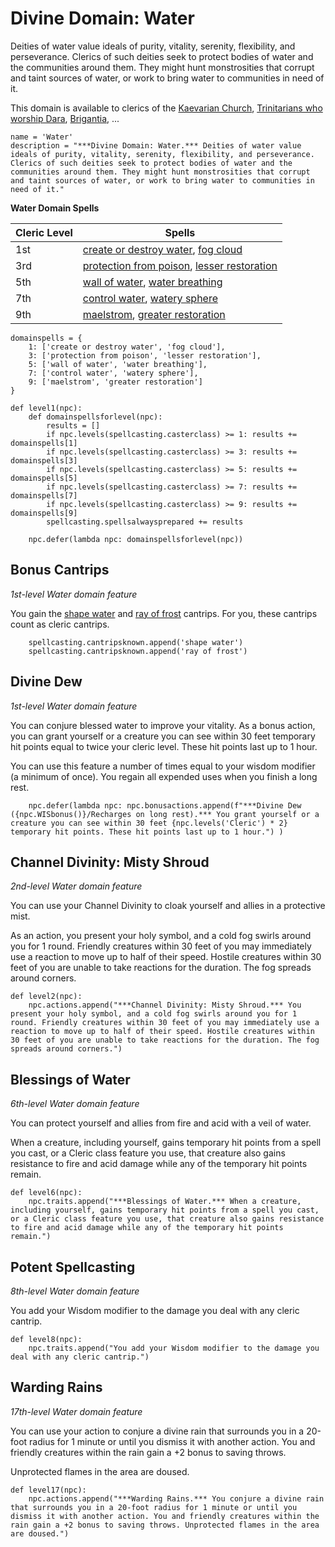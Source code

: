 # Divine Domain: Water
Deities of water value ideals of purity, vitality, serenity, flexibility, and perseverance. Clerics of such deities seek to protect bodies of water and the communities around them. They might hunt monstrosities that corrupt and taint sources of water, or work to bring water to communities in need of it.

This domain is available to clerics of the [Kaevarian Church](../../Religions/KaevarianChurch.md), [Trinitarians who worship Dara](../../Religions/Trinitarian.md#dara), [Brigantia](../../Religions/Pantheon/Brigantia.md), ...

```
name = 'Water'
description = "***Divine Domain: Water.*** Deities of water value ideals of purity, vitality, serenity, flexibility, and perseverance. Clerics of such deities seek to protect bodies of water and the communities around them. They might hunt monstrosities that corrupt and taint sources of water, or work to bring water to communities in need of it."
```

**Water Domain Spells**

Cleric Level | Spells
------------ | ---------
1st | [create or destroy water](../../Magic/Spells/create-or-destroy-water.md), [fog cloud](../../Magic/Spells/fog-cloud.md)
3rd | [protection from poison](../../Magic/Spells/protection-from-poison.md), [lesser restoration](../../Magic/Spells/lesser-restoration.md)
5th | [wall of water](../../Magic/Spells/wall-of-water.md), [water breathing](../../Magic/Spells/water-breathing.md)
7th | [control water](../../Magic/Spells/control-water.md), [watery sphere](../../Magic/Spells/watery-sphere.md)
9th | [maelstrom](../../Magic/Spells/maelstrom.md), [greater restoration](../../Magic/Spells/greater-restoration.md)

```
domainspells = {
    1: ['create or destroy water', 'fog cloud'],
    3: ['protection from poison', 'lesser restoration'],
    5: ['wall of water', 'water breathing'],
    7: ['control water', 'watery sphere'],
    9: ['maelstrom', 'greater restoration']
}

def level1(npc):
    def domainspellsforlevel(npc):
        results = []
        if npc.levels(spellcasting.casterclass) >= 1: results += domainspells[1]
        if npc.levels(spellcasting.casterclass) >= 3: results += domainspells[3]
        if npc.levels(spellcasting.casterclass) >= 5: results += domainspells[5]
        if npc.levels(spellcasting.casterclass) >= 7: results += domainspells[7]
        if npc.levels(spellcasting.casterclass) >= 9: results += domainspells[9]
        spellcasting.spellsalwaysprepared += results

    npc.defer(lambda npc: domainspellsforlevel(npc))
```

## Bonus Cantrips
*1st-level Water domain feature*

You gain the [shape water](../../Magic/Spells/shape-water.md) and [ray of frost](../../Magic/Spells/ray-of-frost.md) cantrips. For you, these cantrips count as cleric cantrips.

```
    spellcasting.cantripsknown.append('shape water')
    spellcasting.cantripsknown.append('ray of frost')
```

## Divine Dew
*1st-level Water domain feature*

You can conjure blessed water to improve your vitality. As a bonus action, you can grant yourself or a creature you can see within 30 feet temporary hit points equal to twice your cleric level. These hit points last up to 1 hour.

You can use this feature a number of times equal to your wisdom modifier (a minimum of once). You regain all expended uses when you finish a long rest.

```
    npc.defer(lambda npc: npc.bonusactions.append(f"***Divine Dew ({npc.WISbonus()}/Recharges on long rest).*** You grant yourself or a creature you can see within 30 feet {npc.levels('Cleric') * 2} temporary hit points. These hit points last up to 1 hour.") )
```

## Channel Divinity: Misty Shroud
*2nd-level Water domain feature*

You can use your Channel Divinity to cloak yourself and allies in a protective mist.

As an action, you present your holy symbol, and a cold fog swirls around you for 1 round. Friendly creatures within 30 feet of you may immediately use a reaction to move up to half of their speed. Hostile creatures within 30 feet of you are unable to take reactions for the duration. The fog spreads around corners.

```
def level2(npc):
    npc.actions.append("***Channel Divinity: Misty Shroud.*** You present your holy symbol, and a cold fog swirls around you for 1 round. Friendly creatures within 30 feet of you may immediately use a reaction to move up to half of their speed. Hostile creatures within 30 feet of you are unable to take reactions for the duration. The fog spreads around corners.")
```

## Blessings of Water
*6th-level Water domain feature*

You can protect yourself and allies from fire and acid with a veil of water.

When a creature, including yourself, gains temporary hit points from a spell you cast, or a Cleric class feature you use, that creature also gains resistance to fire and acid damage while any of the temporary hit points remain.

```
def level6(npc):
    npc.traits.append("***Blessings of Water.*** When a creature, including yourself, gains temporary hit points from a spell you cast, or a Cleric class feature you use, that creature also gains resistance to fire and acid damage while any of the temporary hit points remain.")
```

## Potent Spellcasting
*8th-level Water domain feature*

You add your Wisdom modifier to the damage you deal with any cleric cantrip.

```
def level8(npc):
    npc.traits.append("You add your Wisdom modifier to the damage you deal with any cleric cantrip.")
```

## Warding Rains
*17th-level Water domain feature*

You can use your action to conjure a divine rain that surrounds you in a 20-foot radius for 1 minute or until you dismiss it with another action. You and friendly creatures within the rain gain a +2 bonus to saving throws.

Unprotected flames in the area are doused.

```
def level17(npc):
    npc.actions.append("***Warding Rains.*** You conjure a divine rain that surrounds you in a 20-foot radius for 1 minute or until you dismiss it with another action. You and friendly creatures within the rain gain a +2 bonus to saving throws. Unprotected flames in the area are doused.")
```
